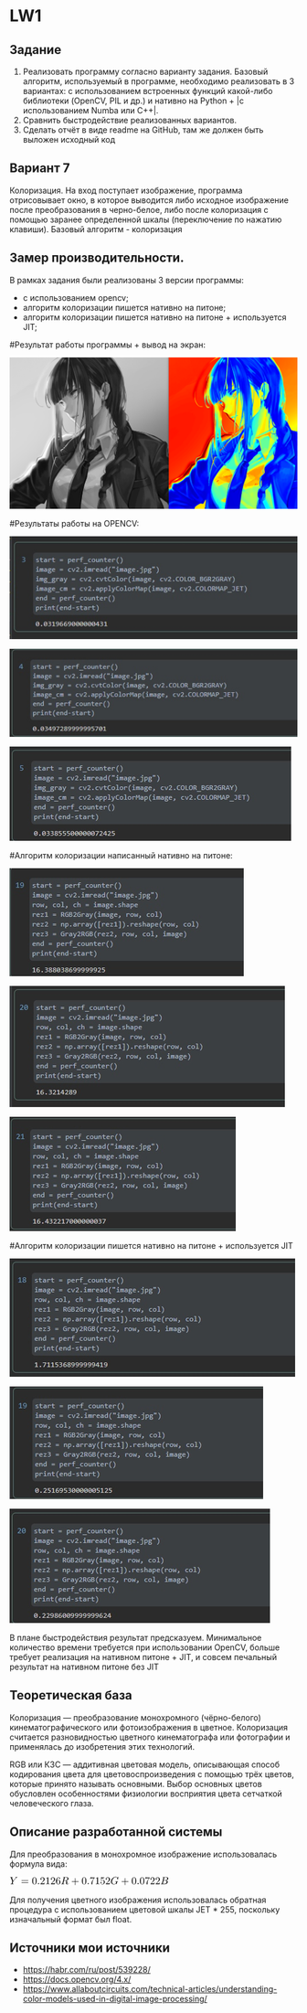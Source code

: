 
# LW1

## Задание
  1. Реализовать программу согласно варианту задания. Базовый алгоритм, 
используемый в программе, необходимо реализовать в 3 вариантах: с 
использованием встроенных функций какой-либо библиотеки (OpenCV, 
PIL и др.) и нативно на Python + |с использованием Numba или C++|.
  2. Сравнить быстродействие реализованных вариантов.
  3. Сделать отчёт в виде readme на GitHub, там же должен быть выложен 
исходный код


## Вариант 7

   Колоризация. На вход поступает изображение, программа отрисовывает 
окно, в которое выводится либо исходное изображение после 
преобразования в черно-белое, либо после колоризация с помощью 
заранее определенной шкалы (переключение по нажатию клавиши). 
Базовый алгоритм - колоризация

## Замер производительности.

В рамках задания были реализованы 3 версии программы:
- с использованием opencv;
- алгоритм колоризации пишется нативно на питоне;
- алгоритм колоризации пишется нативно на питоне + используется JIT;

#Результат работы программы + вывод на экран:

![img_10.png](img_10.png)

#Результаты работы на OPENCV:

![img.png](img.png)

![img_1.png](img_1.png)

![img_2.png](img_2.png)


#Алгоритм колоризации написанный нативно на питоне:

![img_3.png](img_3.png)

![img_4.png](img_4.png)

![img_5.png](img_5.png)

#Алгоритм колоризации пишется нативно на питоне + используется JIT

![img_6.png](img_6.png)

![img_7.png](img_7.png)

![img_8.png](img_8.png)

В плане быстродействия результат предсказуем. Минимальное количество времени требуется при использовании OpenCV, 
больше требует реализация на нативном питоне + JIT, и совсем печальный результат на нативном питоне без JIT

## Теоретическая база
Колоризация — преобразование монохромного (чёрно-белого) кинематографического или фотоизображения в цветное. 
Колоризация считается разновидностью цветного кинематографа или фотографии и применялась до изобретения этих технологий.

RGB или КЗС — аддитивная цветовая модель, описывающая способ кодирования цвета для цветовоспроизведения с
помощью трёх цветов, которые принято называть основными. Выбор основных цветов обусловлен особенностями физиологии 
восприятия цвета сетчаткой человеческого глаза.

## Описание разработанной системы
Для преобразования в монохромное изображение использовалась формула вида:

![img_9.png](img_9.png)

Для получения цветного изображения использовалась обратная процедура с использованием цветовой шкалы JET * 255,
поскольку изначальный формат был float.

## Источники мои источники
- https://habr.com/ru/post/539228/
- https://docs.opencv.org/4.x/
- https://www.allaboutcircuits.com/technical-articles/understanding-color-models-used-in-digital-image-processing/